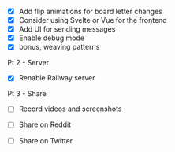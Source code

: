 
- [x] Add flip animations for board letter changes
- [x] Consider using Svelte or Vue for the frontend
- [x] Add UI for sending messages
- [x] Enable debug mode
- [x] bonus, weaving patterns

Pt 2 - Server
- [x] Renable Railway server

Pt 3 - Share
- [ ] Record videos and screenshots
- [ ] Share on Reddit
- [ ] Share on Twitter

